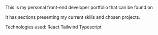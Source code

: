 This is my personal front-end developer portfolio that can be found on 

It has sections presenting my current skills and chosen projects.

Technologies used: React Tailwind Typescript 